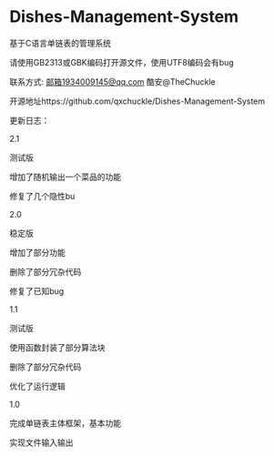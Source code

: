 # Dishes-Management-System

基于C语言单链表的管理系统 

请使用GB2313或GBK编码打开源文件，使用UTF8编码会有bug

联系方式: 邮箱1934009145@qq.com 酷安@TheChuckle

开源地址https://github.com/qxchuckle/Dishes-Management-System


更新日志：

2.1

测试版

增加了随机输出一个菜品的功能

修复了几个隐性bu

2.0

稳定版

增加了部分功能

删除了部分冗杂代码

修复了已知bug

1.1

测试版

使用函数封装了部分算法块

删除了部分冗杂代码

优化了运行逻辑

1.0

完成单链表主体框架，基本功能

实现文件输入输出

